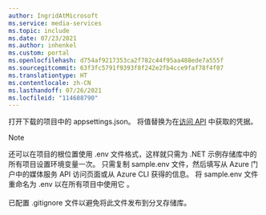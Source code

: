 ```yaml
---
author: IngridAtMicrosoft
ms.service: media-services
ms.topic: include
ms.date: 07/23/2021
ms.author: inhenkel
ms.custom: portal
ms.openlocfilehash: d754af9217353ca2f782c44f95aa488ede7a555f
ms.sourcegitcommit: 63f3fc5791f9393f8f242e2fb4cce9faf78f4f07
ms.translationtype: HT
ms.contentlocale: zh-CN
ms.lasthandoff: 07/26/2021
ms.locfileid: "114688790"
---
```

打开下载的项目中的 appsettings.json。 将值替换为在[访问 API](../access-api-howto.md) 中获取的凭据。

> [!NOTE]
> 还可以在项目的根位置使用 .env 文件格式，这样就只需为 .NET 示例存储库中的所有项目设置环境变量一次。 只需复制 sample.env 文件，然后填写从 Azure 门户中的媒体服务 API 访问页面或从 Azure CLI 获得的信息。 将 sample.env 文件重命名为 .env 以在所有项目中使用它 。<br/><br/>
> 已配置 .gitignore 文件以避免将此文件发布到分叉存储库。
